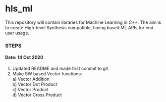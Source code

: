 # hls_ml

This repository will contain libraries for Machine Learning in C++.
The aim is to create High-level Synthesis compatible, timing based ML APIs for end user usage.

### STEPS
#### Date: 14 Oct 2020
1. Updated README and made first commit to git
2. Make SW based Vector functions: <br /> 
    a) Vector Addition <br />
    b) Vector Dot Product <br />
    c) Vector Product <br />
    d) Vector Cross Product <br />
